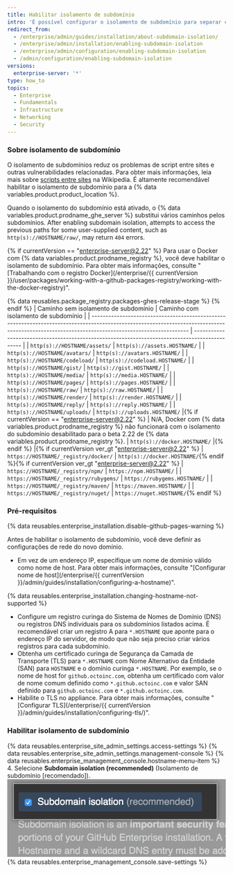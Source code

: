 ```yaml
---
title: Habilitar isolamento de subdomínio
intro: 'É possível configurar o isolamento de subdomínio para separar com segurança o conteúdo enviado pelo usuário de outras partes do seu appliance do {% data variables.product.prodname_ghe_server %}.'
redirect_from:
  - /enterprise/admin/guides/installation/about-subdomain-isolation/
  - /enterprise/admin/installation/enabling-subdomain-isolation
  - /enterprise/admin/configuration/enabling-subdomain-isolation
  - /admin/configuration/enabling-subdomain-isolation
versions:
  enterprise-server: '*'
type: how_to
topics:
  - Enterprise
  - Fundamentals
  - Infrastructure
  - Networking
  - Security
---
```


### Sobre isolamento de subdomínio

O isolamento de subdomínios reduz os problemas de script entre sites e outras vulnerabilidades relacionadas. Para obter mais informações, leia mais sobre [scripts entre sites](http://en.wikipedia.org/wiki/Cross-site_scripting) na Wikipedia. É altamente recomendável habilitar o isolamento de subdomínio para a {% data variables.product.product_location %}.

Quando o isolamento do subdomínio está ativado, o {% data variables.product.prodname_ghe_server %} substitui vários caminhos pelos subdomínios. After enabling subdomain isolation, attempts to access the previous paths for some user-supplied content, such as `http(s)://HOSTNAME/raw/`, may return `404` errors.

{% if currentVersion == "enterprise-server@2.22" %}
Para usar o Docker com {% data variables.product.prodname_registry %}, você deve habilitar o isolamento de subdomínio. Para obter mais informações, consulte "[Trabalhando com o registro Docker](/enterprise/{{ currentVersion }}/user/packages/working-with-a-github-packages-registry/working-with-the-docker-registry)".

{% data reusables.package_registry.packages-ghes-release-stage %}
{% endif %}
| Caminho sem isolamento de subdomínio                                                                                                                                                            | Caminho com isolamento de subdomínio                                                           |
| ----------------------------------------------------------------------------------------------------------------------------------------------------------------------------------------------- | ---------------------------------------------------------------------------------------------- |
| `http(s)://HOSTNAME/assets/`                                                                                                                                                                    | `http(s)://assets.HOSTNAME/`                                                                   |
| `http(s)://HOSTNAME/avatars/`                                                                                                                                                                   | `http(s)://avatars.HOSTNAME/`                                                                  |
| `http(s)://HOSTNAME/codeload/`                                                                                                                                                                  | `http(s)://codeload.HOSTNAME/`                                                                 |
| `http(s)://HOSTNAME/gist/`                                                                                                                                                                      | `http(s)://gist.HOSTNAME/`                                                                     |
| `http(s)://HOSTNAME/media/`                                                                                                                                                                     | `http(s)://media.HOSTNAME/`                                                                    |
| `http(s)://HOSTNAME/pages/`                                                                                                                                                                     | `http(s)://pages.HOSTNAME/`                                                                    |
| `http(s)://HOSTNAME/raw/`                                                                                                                                                                       | `http(s)://raw.HOSTNAME/`                                                                      |
| `http(s)://HOSTNAME/render/`                                                                                                                                                                    | `http(s)://render.HOSTNAME/`                                                                   |
| `http(s)://HOSTNAME/reply/`                                                                                                                                                                     | `http(s)://reply.HOSTNAME/`                                                                    |
| `http(s)://HOSTNAME/uploads/`                                                                                                                                                                   | `http(s)://uploads.HOSTNAME/`     |{% if currentVersion == "enterprise-server@2.22" %}
| N/A, Docker com {% data variables.product.prodname_registry %} não funcionará com o isolamento do subdomínio desabilitado para o beta 2.22 de {% data variables.product.prodname_registry %}. | `http(s)://docker.HOSTNAME/` |{% endif %}                                                      |{% if currentVersion ver_gt "enterprise-server@2.22" %}
| `https://HOSTNAME/_registry/docker/`                                                                                                                                                            | `http(s)://docker.HOSTNAME/`{% endif %}{% if currentVersion ver_gt "enterprise-server@2.22" %}
| `https://HOSTNAME/_registry/npm/`                                                                                                                                                               | `https://npm.HOSTNAME/`                                                                        |
| `https://HOSTNAME/_registry/rubygems/`                                                                                                                                                          | `https://rubygems.HOSTNAME/`                                                                   |
| `https://HOSTNAME/_registry/maven/`                                                                                                                                                             | `https://maven.HOSTNAME/`                                                                      |
| `https://HOSTNAME/_registry/nuget/`                                                                                                                                                             | `https://nuget.HOSTNAME/`{% endif %}

### Pré-requisitos

{% data reusables.enterprise_installation.disable-github-pages-warning %}

Antes de habilitar o isolamento de subdomínio, você deve definir as configurações de rede do novo domínio.

- Em vez de um endereço IP, especifique um nome de domínio válido como nome de host. Para obter mais informações, consulte "[Configurar nome de host](/enterprise/{{ currentVersion }}/admin/guides/installation/configuring-a-hostname)".

{% data reusables.enterprise_installation.changing-hostname-not-supported %}

- Configure um registro curinga do Sistema de Nomes de Domínio (DNS) ou registros DNS individuais para os subdomínios listados acima. É recomendável criar um registro A para `*.HOSTNAME` que aponte para o endereço IP do servidor, de modo que não seja preciso criar vários registros para cada subdomínio.
- Obtenha um certificado curinga de Segurança da Camada de Transporte (TLS) para `*.HOSTNAME` com Nome Alternativo da Entidade (SAN) para `HOSTNAME` e o domínio curinga `*.HOSTNAME`. Por exemplo, se o nome de host for `github.octoinc.com`, obtenha um certificado com valor de nome comum definido como `*.github.octoinc.com` e valor SAN definido para `github.octoinc.com` e `*.github.octoinc.com`.
- Habilite o TLS no appliance. Para obter mais informações, consulte "[Configurar TLS](/enterprise/{{ currentVersion }}/admin/guides/installation/configuring-tls/)".

### Habilitar isolamento de subdomínio

{% data reusables.enterprise_site_admin_settings.access-settings %}
{% data reusables.enterprise_site_admin_settings.management-console %}
{% data reusables.enterprise_management_console.hostname-menu-item %}
4. Selecione **Subdomain isolation (recommended)** (Isolamento de subdomínio [recomendado]). ![Caixa de seleção para habilitar o isolamento de subdomínio](/assets/images/enterprise/management-console/subdomain-isolation.png)
{% data reusables.enterprise_management_console.save-settings %}
